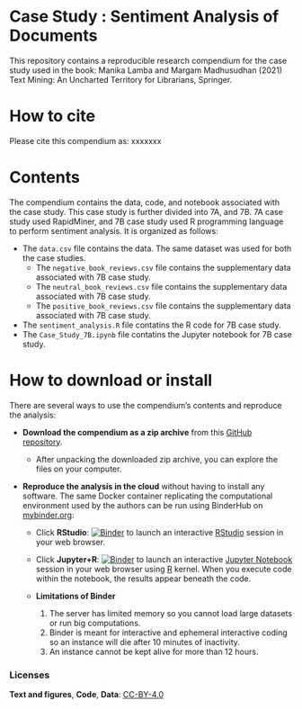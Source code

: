 # Case Study : Sentiment Analysis of Documents

This repository contains a reproducible research compendium for the case study used in the book:
Manika Lamba and Margam Madhusudhan (2021) Text Mining: An Uncharted Territory for Librarians, Springer.

# How to cite
Please cite this compendium as: xxxxxxx

# Contents
The compendium contains the data, code, and notebook associated with the case study. This case study is further divided into 7A, and 7B. 7A case study used RapidMiner, and 7B case study used R programming language to perform sentiment analysis. It is organized as follows:

  - The `data.csv` file contains the data. The same dataset was used for both the case studies.
    - The `negative_book_reviews.csv` file contains the supplementary data associated with 7B case study.
    - The `neutral_book_reviews.csv` file contains the supplementary data associated with 7B case study.
    - The `positive_book_reviews.csv` file contains the supplementary data associated with 7B case study.
  - The `sentiment_analysis.R` file contatins the R code for 7B case study.
  - The `Case_Study_7B.ipynb` file contatins the Jupyter notebook for 7B case study.

# How to download or install
There are several ways to use the compendium’s contents and reproduce
the analysis:

  - **Download the compendium as a zip archive** from this [GitHub
    repository](https://github.com/textmining-utl/chapter7/archive/master.zip).
    
      - After unpacking the downloaded zip archive, you can explore the
        files on your computer.

  - **Reproduce the analysis in the cloud** without having to install
    any software. The same Docker container replicating the
    computational environment used by the authors can be run using
    BinderHub on [mybinder.org](https://mybinder.org/):
    
      - Click
        **RStudio**: [![Binder](http://mybinder.org/badge_logo.svg)](http://mybinder.org/v2/gh/textmining-utl/chapter7/master?urlpath=rstudio)
        to launch an interactive [RStudio](https://rstudio.com/) session in your web browser.
        
       - Click
        **Jupyter+R**: [![Binder](http://mybinder.org/badge_logo.svg)](http://mybinder.org/v2/gh/textmining-utl/chapter7/master?filepath=Case_Study_7B.ipynb) to launch an interactive [Jupyter Notebook](https://jupyter.org/) session in your web browser using [R](https://cloud.r-project.org/index.html) kernel. When you execute code within the notebook, the results appear beneath the code.

       - **Limitations of Binder**
          1. The server has limited memory so you cannot load large datasets or run big computations.
          2. Binder is meant for interactive and ephemeral interactive coding so an instance will die after 10 minutes of inactivity.
          3. An instance cannot be kept alive for more than 12 hours.

### Licenses

**Text and figures**, **Code**, **Data**: [CC-BY-4.0](http://creativecommons.org/licenses/by/4.0/)
